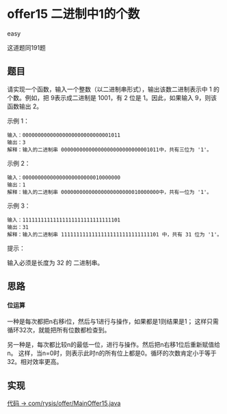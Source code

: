# offer15 二进制中1的个数

easy

这道题同191题

## 题目

请实现一个函数，输入一个整数（以二进制串形式），输出该数二进制表示中 1 的个数。例如，把 9表示成二进制是 1001，有 2 位是 1。因此，如果输入 9，则该函数输出 2。

示例 1：
```
输入：00000000000000000000000000001011
输出：3
解释：输入的二进制串 00000000000000000000000000001011中，共有三位为 '1'。
```
示例 2：
```
输入：00000000000000000000000010000000
输出：1
解释：输入的二进制串 00000000000000000000000010000000中，共有一位为 '1'。
```
示例 3：
```
输入：11111111111111111111111111111101
输出：31
解释：输入的二进制串 11111111111111111111111111111101 中，共有 31 位为 '1'。
```

提示：

输入必须是长度为 32 的 二进制串。


## 思路

#### 位运算

一种是每次都把n右移i位，然后与1进行与操作，如果都是1则结果是1；
这样只需循环32次，就能把所有位数都检查到。

另一种是，每次都比较n的最低一位，进行与操作。然后把n右移1位后重新赋值给n。
这样，当n=0时，则表示此时n的所有位上都是0。循环的次数肯定小于等于32。相对效率更高。

## 实现

[代码 -> com/rysis/offer/MainOffer15.java](../../src/com/rysis/offer/MainOffer15.java)